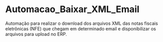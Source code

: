 # Automacao_Baixar_XML_Email
Automação para realizar o download dos arquivos XML das notas fiscais eletrônicas (NFE) que chegam em determinado email e disponibilizar os arquivos para upload no ERP.
